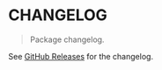# CHANGELOG

> Package changelog.

See [GitHub Releases](https://github.com/stdlib-js/random-iter-weibull/releases) for the changelog.